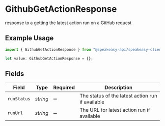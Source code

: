 # GithubGetActionResponse

response to a getting the latest action run on a GitHub request

## Example Usage

```typescript
import { GithubGetActionResponse } from "@speakeasy-api/speakeasy-client-sdk-typescript/sdk/models/shared";

let value: GithubGetActionResponse = {};
```

## Fields

| Field                                            | Type                                             | Required                                         | Description                                      |
| ------------------------------------------------ | ------------------------------------------------ | ------------------------------------------------ | ------------------------------------------------ |
| `runStatus`                                      | *string*                                         | :heavy_minus_sign:                               | The status of the latest action run if available |
| `runUrl`                                         | *string*                                         | :heavy_minus_sign:                               | The URL for latest action run if available       |